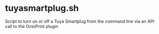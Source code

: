 # tuyasmartplug.sh
Script to turn on or off a Tuya Smartplug from the command line via an API call to the OctoPrint plugin

